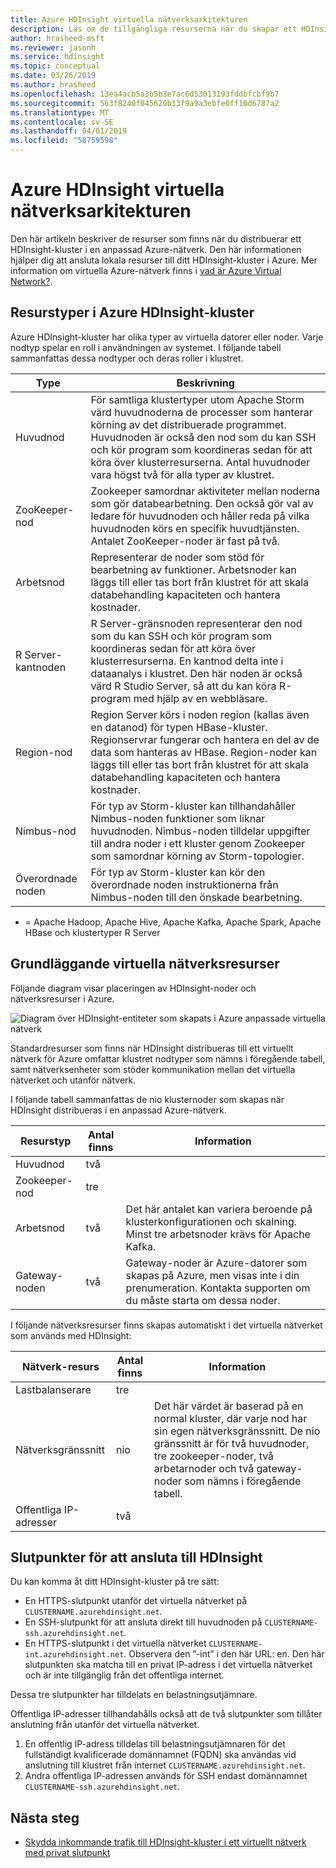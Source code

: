 ```yaml
---
title: Azure HDInsight virtuella nätverksarkitekturen
description: Läs om de tillgängliga resurserna när du skapar ett HDInsight-kluster i Azure Virtual Network.
author: hrasheed-msft
ms.reviewer: jasonh
ms.service: hdinsight
ms.topic: conceptual
ms.date: 03/26/2019
ms.author: hrasheed
ms.openlocfilehash: 13ea4acb5a3b5b3e7ac6d53013193fddbfcbf9b7
ms.sourcegitcommit: 563f8240f045620b13f9a9a3ebfe0ff10d6787a2
ms.translationtype: MT
ms.contentlocale: sv-SE
ms.lasthandoff: 04/01/2019
ms.locfileid: "58759598"
---
```

# <a name="azure-hdinsight-virtual-network-architecture"></a>Azure HDInsight virtuella nätverksarkitekturen

Den här artikeln beskriver de resurser som finns när du distribuerar ett HDInsight-kluster i en anpassad Azure-nätverk. Den här informationen hjälper dig att ansluta lokala resurser till ditt HDInsight-kluster i Azure. Mer information om virtuella Azure-nätverk finns i [vad är Azure Virtual Network?](../virtual-network/virtual-networks-overview.md).

## <a name="resource-types-in-azure-hdinsight-clusters"></a>Resurstyper i Azure HDInsight-kluster

Azure HDInsight-kluster har olika typer av virtuella datorer eller noder. Varje nodtyp spelar en roll i användningen av systemet. I följande tabell sammanfattas dessa nodtyper och deras roller i klustret.

| Type | Beskrivning |
| --- | --- |
| Huvudnod |  För samtliga klustertyper utom Apache Storm värd huvudnoderna de processer som hanterar körning av det distribuerade programmet. Huvudnoden är också den nod som du kan SSH och kör program som koordineras sedan för att köra över klusterresurserna. Antal huvudnoder vara högst två för alla typer av klustret. |
| ZooKeeper-nod | Zookeeper samordnar aktiviteter mellan noderna som gör databearbetning. Den också gör val av ledare för huvudnoden och håller reda på vilka huvudnoden körs en specifik huvudtjänsten. Antalet ZooKeeper-noder är fast på två. |
| Arbetsnod | Representerar de noder som stöd för bearbetning av funktioner. Arbetsnoder kan läggs till eller tas bort från klustret för att skala databehandling kapaciteten och hantera kostnader. |
| R Server-kantnoden | R Server-gränsnoden representerar den nod som du kan SSH och kör program som koordineras sedan för att köra över klusterresurserna. En kantnod delta inte i dataanalys i klustret. Den här noden är också värd R Studio Server, så att du kan köra R-program med hjälp av en webbläsare. |
| Region-nod | Region Server körs i noden region (kallas även en datanod) för typen HBase-kluster. Regionservrar fungerar och hantera en del av de data som hanteras av HBase. Region-noder kan läggs till eller tas bort från klustret för att skala databehandling kapaciteten och hantera kostnader.|
| Nimbus-nod | För typ av Storm-kluster kan tillhandahåller Nimbus-noden funktioner som liknar huvudnoden. Nimbus-noden tilldelar uppgifter till andra noder i ett kluster genom Zookeeper som samordnar körning av Storm-topologier. |
| Överordnade noden | För typ av Storm-kluster kan kör den överordnade noden instruktionerna från Nimbus-noden till den önskade bearbetning. |

* = Apache Hadoop, Apache Hive, Apache Kafka, Apache Spark, Apache HBase och klustertyper R Server

## <a name="basic-virtual-network-resources"></a>Grundläggande virtuella nätverksresurser

Följande diagram visar placeringen av HDInsight-noder och nätverksresurser i Azure.

![Diagram över HDInsight-entiteter som skapats i Azure anpassade virtuella nätverk](./media/hdinsight-virtual-network-architecture/vnet-diagram.png)

Standardresurser som finns när HDInsight distribueras till ett virtuellt nätverk för Azure omfattar klustret nodtyper som nämns i föregående tabell, samt nätverksenheter som stöder kommunikation mellan det virtuella nätverket och utanför nätverk.

I följande tabell sammanfattas de nio klusternoder som skapas när HDInsight distribueras i en anpassad Azure-nätverk.

| Resurstyp | Antal finns | Information |
| --- | --- | --- |
|Huvudnod | två |    |
|Zookeeper-nod | tre | |
|Arbetsnod | två | Det här antalet kan variera beroende på klusterkonfigurationen och skalning. Minst tre arbetsnoder krävs för Apache Kafka.  |
|Gateway-noden | två | Gateway-noder är Azure-datorer som skapas på Azure, men visas inte i din prenumeration. Kontakta supporten om du måste starta om dessa noder. |

I följande nätverksresurser finns skapas automatiskt i det virtuella nätverket som används med HDInsight:

| Nätverk-resurs | Antal finns | Information |
| --- | --- | --- |
|Lastbalanserare | tre | |
|Nätverksgränssnitt | nio | Det här värdet är baserad på en normal kluster, där varje nod har sin egen nätverksgränssnitt. De nio gränssnitt är för två huvudnoder, tre zookeeper-noder, två arbetarnoder och två gateway-noder som nämns i föregående tabell. |
|Offentliga IP-adresser | två |    |

## <a name="endpoints-for-connecting-to-hdinsight"></a>Slutpunkter för att ansluta till HDInsight

Du kan komma åt ditt HDInsight-kluster på tre sätt:

- En HTTPS-slutpunkt utanför det virtuella nätverket på `CLUSTERNAME.azurehdinsight.net`.
- En SSH-slutpunkt för att ansluta direkt till huvudnoden på `CLUSTERNAME-ssh.azurehdinsight.net`.
- En HTTPS-slutpunkt i det virtuella nätverket `CLUSTERNAME-int.azurehdinsight.net`. Observera den ”-int” i den här URL: en. Den här slutpunkten ska matcha till en privat IP-adress i det virtuella nätverket och är inte tillgänglig från det offentliga internet.

Dessa tre slutpunkter har tilldelats en belastningsutjämnare.

Offentliga IP-adresser tillhandahålls också att de två slutpunkter som tillåter anslutning från utanför det virtuella nätverket.

1. En offentlig IP-adress tilldelas till belastningsutjämnaren för det fullständigt kvalificerade domännamnet (FQDN) ska användas vid anslutning till klustret från internet `CLUSTERNAME.azurehdinsight.net`.
1. Andra offentliga IP-adressen används för SSH endast domännamnet `CLUSTERNAME-ssh.azurehdinsight.net`.

## <a name="next-steps"></a>Nästa steg

* [Skydda inkommande trafik till HDInsight-kluster i ett virtuellt nätverk med privat slutpunkt](https://azure.microsoft.com/blog/secure-incoming-traffic-to-hdinsight-clusters-in-a-vnet-with-private-endpoint/)
